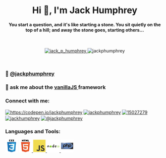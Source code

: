 <h1 align="center">Hi 👋, I'm Jack Humphrey</h1>
<h4 align="center">You start a question, and it's like starting a stone. You sit quietly on the top of a hill; and away the stone goes, starting others...</h4>
<br />
<p align="center">
  <a href="https://twitter.com/jack_p_humphrey" target="blank">
      <img src="https://img.shields.io/twitter/follow/jack_p_humphrey?logo=twitter&style=for-the-badge" alt="jack_p_humphrey" />
  </a>
  <img src="https://komarev.com/ghpvc/?username=jackphumphrey&label=Profile%20views&color=0e75b6&style=flat" alt="jackphumphrey" />
</p>
<br />
<h3>
  📝
  <a href="https://medium.com/@jackphumphrey" target="blank">
    @jackphumphrey
  </a>
</h3>
<h3>
  💬 ask me about the
  <a href="http://vanilla-js.com" target="blank">
    vanillaJS
  </a>
  framework
</h3>

<h3 align="left">Connect with me:</h3>
<p align="left">
<a href="https://codepen.io/https://codepen.io/jackphumphrey" target="blank"><img align="center" src="https://cdn.jsdelivr.net/npm/simple-icons@3.0.1/icons/codepen.svg" alt="https://codepen.io/jackphumphrey" height="30" width="40" /></a> <a href="https://dev.to/jackphumphrey" target="blank"><img align="center" src="https://cdn.jsdelivr.net/npm/simple-icons@3.0.1/icons/dev-dot-to.svg" alt="jackphumphrey" height="30" width="40" /></a> <a href="https://stackoverflow.com/users/15027279" target="blank"><img align="center" src="https://cdn.jsdelivr.net/npm/simple-icons@3.0.1/icons/stackoverflow.svg" alt="15027279" height="30" width="40" /></a> <a href="https://dribbble.com/jackhumphrey" target="blank"><img align="center" src="https://cdn.jsdelivr.net/npm/simple-icons@3.0.1/icons/dribbble.svg" alt="jackhumphrey" height="30" width="40" /></a> <a href="https://medium.com/@jackphumphrey" target="blank"><img align="center" src="https://cdn.jsdelivr.net/npm/simple-icons@3.0.1/icons/medium.svg" alt="@jackphumphrey" height="30" width="40" /></a>
</p>

<h3 align="left">Languages and Tools:</h3>
<img src="https://raw.githubusercontent.com/devicons/devicon/master/icons/css3/css3-original-wordmark.svg" alt="css3" width="40" height="40"/></a> <a href="https://www.electronjs.org" target="_blank"> <img src="https://raw.githubusercontent.com/devicons/devicon/master/icons/html5/html5-original-wordmark.svg" alt="html5" width="40" height="40"/> </a> <a href="https://ionicframework.com" target="_blank"> <img src="https://raw.githubusercontent.com/devicons/devicon/master/icons/javascript/javascript-original.svg" alt="javascript" width="40" height="40"/> </a> <a href="https://www.linux.org/" target="_blank"> <img src="https://raw.githubusercontent.com/devicons/devicon/master/icons/nodejs/nodejs-original-wordmark.svg" alt="nodejs" width="40" height="40"/> </a> <a href="https://www.php.net" target="_blank"> <img src="https://raw.githubusercontent.com/devicons/devicon/master/icons/php/php-original.svg" alt="php" width="40" height="40"/> </a> <a href="https://postman.com" target="_blank"> 
